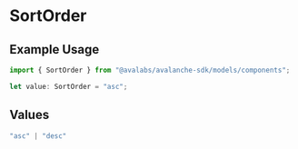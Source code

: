 # SortOrder

## Example Usage

```typescript
import { SortOrder } from "@avalabs/avalanche-sdk/models/components";

let value: SortOrder = "asc";
```

## Values

```typescript
"asc" | "desc"
```